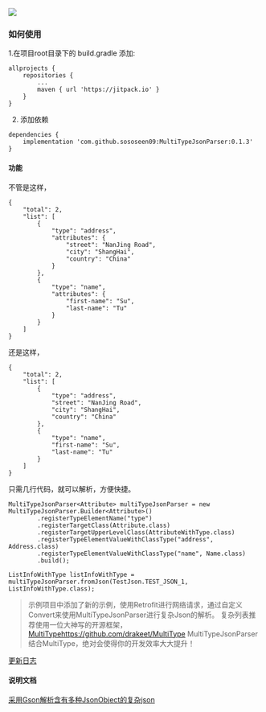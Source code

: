 [![](https://jitpack.io/v/sososeen09/MultiTypeJsonParser.svg)](https://jitpack.io/#sososeen09/MultiTypeJsonParser)
### 如何使用


1.在项目root目录下的 build.gradle 添加:

```
allprojects {
    repositories {
    	...
    	maven { url 'https://jitpack.io' }
    }
}
```

2. 添加依赖

```
dependencies {
    implementation 'com.github.sososeen09:MultiTypeJsonParser:0.1.3'
}
```

#### 功能

不管是这样，

```
{
    "total": 2,
    "list": [
        {
            "type": "address",
            "attributes": {
                "street": "NanJing Road",
                "city": "ShangHai",
                "country": "China"
            }
        },
        {
            "type": "name",
            "attributes": {
                "first-name": "Su",
                "last-name": "Tu"
            }
        }
    ]
}

```

还是这样，

```
{
    "total": 2,
    "list": [
        {
            "type": "address",
            "street": "NanJing Road",
            "city": "ShangHai",
            "country": "China"
        },
        {
            "type": "name",
            "first-name": "Su",
            "last-name": "Tu"
        }
    ]
}
```

只需几行代码，就可以解析，方便快捷。

```
MultiTypeJsonParser<Attribute> multiTypeJsonParser = new MultiTypeJsonParser.Builder<Attribute>()
        .registerTypeElementName("type")
        .registerTargetClass(Attribute.class)
        .registerTargetUpperLevelClass(AttributeWithType.class)
        .registerTypeElementValueWithClassType("address", Address.class)
        .registerTypeElementValueWithClassType("name", Name.class)
        .build();

ListInfoWithType listInfoWithType = multiTypeJsonParser.fromJson(TestJson.TEST_JSON_1, ListInfoWithType.class);
```

> 示例项目中添加了新的示例，使用Retrofit进行网络请求，通过自定义Convert来使用MultiTypeJsonParser进行复杂Json的解析。
复杂列表推荐使用一位大神写的开源框架，[MultiType](https://github.com/drake.et/MultiType)https://github.com/drakeet/MultiType
MultiTypeJsonParser结合MultiType，绝对会使得你的开发效率大大提升！


[更新日志](/UPDATE_LOG.md)

#### 说明文档
[采用Gson解析含有多种JsonObject的复杂json](http://www.jianshu.com/p/185e1ee9f05b)

